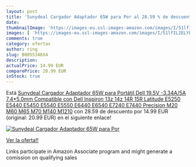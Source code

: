 ```yaml
---
layout: post
title: 'Sunydeal Cargador Adaptador 65W para Por al 28.59 % de descuento'
date: 
thumbnailImage: 'https://images-eu.ssl-images-amazon.com/images/I/51lfIL2ELYL._SL200_.jpg'
images: [ 'https://images-eu.ssl-images-amazon.com/images/I/51lfIL2ELYL._SL200_.jpg' ]
comments: true
category: ofertas
author: ring
slug: B0055346X4
description:
actualPrice: 14.99 EUR
comparePrice: 20.99 EUR
inStock: true
---
```


Está [Sunydeal Cargador Adaptador 65W para Portátil Dell 19.5V -3.34A/5A  7.4*5.0mm  Compatible con Dell Inspiron 13z 14z 14R 15R Latitude E5250 E5440 E5450 E5540 E5550 E6440 E6540 E7240 E7440 Precision M20  M60  M65  M70  M140  M1210](https://www.amazon.es/dp/B0055346X4/?tag=tolees-21) con 28.59 de descuento por 14.99 EUR (original: 20.99 EUR) en el siguiente enlace!

[![Sunydeal Cargador Adaptador 65W para Por](https://images-eu.ssl-images-amazon.com/images/I/51lfIL2ELYL._SL200_.jpg)](https://www.amazon.es/dp/B0055346X4/?tag=tolees-21)

[Ver la oferta!!](https://www.amazon.es/dp/B0055346X4/?tag=tolees-21)

Links participate in Amazon Associate program and might generate a comission on qualifying sales



